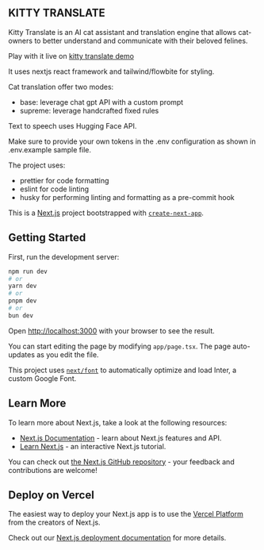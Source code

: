 ## KITTY TRANSLATE

Kitty Translate is an AI cat assistant and translation engine that allows cat-owners to better understand and communicate with their beloved felines.

Play with it live on [kitty translate demo](https://kitty-translate.vercel.app/)

It uses nextjs react framework and tailwind/flowbite for styling.

Cat translation offer two modes:

- base: leverage chat gpt API with a custom prompt
- supreme: leverage handcrafted fixed rules

Text to speech uses Hugging Face API.

Make sure to provide your own tokens in the .env configuration as shown in .env.example sample file.

The project uses:

- prettier for code formatting
- eslint for code linting
- husky for performing linting and formatting as a pre-commit hook

This is a [Next.js](https://nextjs.org/) project bootstrapped with [`create-next-app`](https://github.com/vercel/next.js/tree/canary/packages/create-next-app).

## Getting Started

First, run the development server:

```bash
npm run dev
# or
yarn dev
# or
pnpm dev
# or
bun dev
```

Open [http://localhost:3000](http://localhost:3000) with your browser to see the result.

You can start editing the page by modifying `app/page.tsx`. The page auto-updates as you edit the file.

This project uses [`next/font`](https://nextjs.org/docs/basic-features/font-optimization) to automatically optimize and load Inter, a custom Google Font.

## Learn More

To learn more about Next.js, take a look at the following resources:

- [Next.js Documentation](https://nextjs.org/docs) - learn about Next.js features and API.
- [Learn Next.js](https://nextjs.org/learn) - an interactive Next.js tutorial.

You can check out [the Next.js GitHub repository](https://github.com/vercel/next.js/) - your feedback and contributions are welcome!

## Deploy on Vercel

The easiest way to deploy your Next.js app is to use the [Vercel Platform](https://vercel.com/new?utm_medium=default-template&filter=next.js&utm_source=create-next-app&utm_campaign=create-next-app-readme) from the creators of Next.js.

Check out our [Next.js deployment documentation](https://nextjs.org/docs/deployment) for more details.
